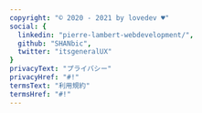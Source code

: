```yaml
---
copyright: "© 2020 - 2021 by lovedev ♥"
social: {
  linkedin: "pierre-lambert-webdevelopment/",
  github: "SHANbic",
  twitter: "itsgeneralUX"
}
privacyText: "プライバシー"
privacyHref: "#!"
termsText: "利用規約"
termsHref: "#!"
---
```


